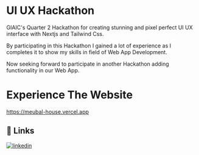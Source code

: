 
# UI UX Hackathon

GIAIC's Quarter 2 Hackathon for creating stunning and pixel perfect UI UX interface with Nextjs and Tailwind Css.

By participating in this Hackathon I gained a lot of experience as I completes it to show my skills in field of Web App Development.

Now seeking forward to participate in another Hackathon adding functionality in our Web App.

# Experience The Website

https://meubal-house.vercel.app


## 🔗 Links
[![linkedin](https://img.shields.io/badge/linkedin-0A66C2?style=for-the-badge&logo=linkedin&logoColor=white)](https://www.linkedin.com/in/muhammad-dawood-bb469b29a/)
